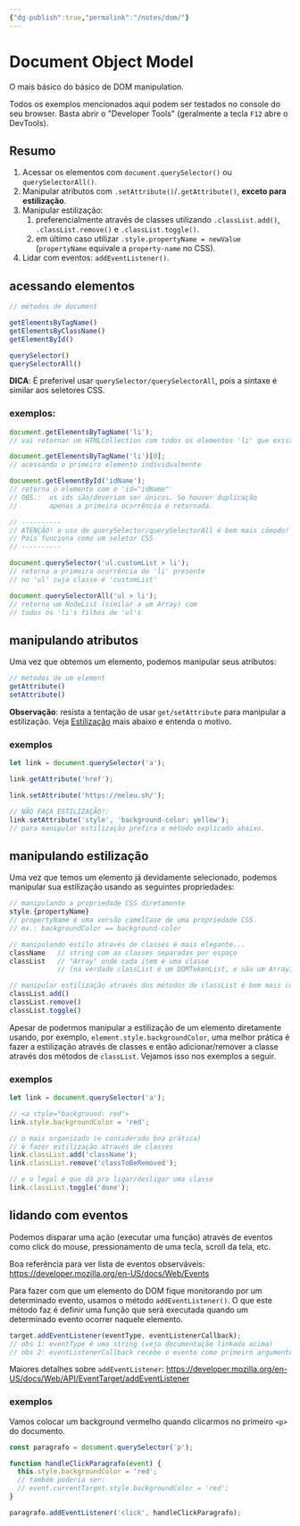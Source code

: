 ```yaml
---
{"dg-publish":true,"permalink":"/notes/dom/"}
---
```


# Document Object Model

O mais básico do básico de DOM manipulation.

Todos os exemplos mencionados aqui podem ser testados no console do seu browser. Basta abrir o "Developer Tools" (geralmente a tecla `F12` abre o DevTools).

## Resumo

1. Acessar os elementos com `document.querySelector()` ou `querySelectorAll()`.
2. Manipular atributos com `.setAttribute()`/`.getAttribute()`, **exceto para estilização**.
3. Manipular estilização:
    1. preferencialmente através de classes utilizando `.classList.add()`, `.classList.remove()` e `.classList.toggle()`.
    2. em último caso utilizar `.style.propertyName = newValue` (`propertyName` equivale a `property-name` no CSS).
4. Lidar com eventos: `addEventListener()`.


## acessando elementos

```js
// métodos de document

getElementsByTagName()
getElementsByClassName()
getElementById()

querySelector()
querySelectorAll()
```
**DICA**: É preferível usar `querySelector/querySelectorAll`, pois a sintaxe é similar aos seletores CSS.

### exemplos:

```js
document.getElementsByTagName('li');
// vai retornar um HTMLCollection com todos os elementos 'li' que existirem

document.getElementsByTagName('li')[0];
// acessando o primeiro elemento individualmente

document.getElementById('idName');
// retorna o elemento com o 'id="idName"'
// OBS.:  os ids são/deveriam ser únicos. Se houver duplicação
//        apenas a primeira ocorrência é retornada.

// ----------
// ATENÇÃO! o uso de querySelector/querySelectorAll é bem mais cômodo!
// Pois funciona como um seletor CSS
// ----------

document.querySelector('ul.customList > li');
// retorna a primeira ocorrência de 'li' presente
// no 'ul' cuja classe é 'customList'

document.querySelectorAll('ul > li');
// retorna um NodeList (similar a um Array) com
// todos os 'li's filhos de 'ul's

```

## manipulando atributos

Uma vez que obtemos um elemento, podemos manipular seus atributos:

```js
// métodos de um element
getAttribute()
setAttribute()
```

**Observação**: resista a tentação de usar `get/setAttribute` para manipular a estilização. Veja [Estilização](#estilização) mais abaixo e entenda o motivo.

### exemplos

```js
let link = document.querySelector('a');

link.getAttribute('href');

link.setAttribute('https://meleu.sh/');

// NÃO FAÇA ESTILIZAÇÃO!:
link.setAttribute('style', 'background-color: yellow');
// para manipular estilização prefira o método explicado abaixo.
```


## manipulando estilização

Uma vez que temos um elemento já devidamente selecionado, podemos manipular sua estilização usando as seguintes propriedades:
```js
// manipulando a propriedade CSS diretamente
style.{propertyName}
// propertyName é uma versão camelCase de uma propriedade CSS.
// ex.: backgroundColor == background-color

// manipulando estilo através de classes é mais elegante...
className   // string com as classes separadas por espaço
classList   // "Array" onde cada item é uma classe
            // (na verdade classList é um DOMTokenList, e não um Array)

// manipular estilização através dos métodos de classList é bem mais cômodo
classList.add()
classList.remove()
classList.toggle()
```
Apesar de podermos manipular a estilização de um elemento diretamente usando, por exemplo, `element.style.backgroundColor`, uma melhor prática é fazer a estilização através de classes e então adicionar/remover a classe através dos métodos de `classList`. Vejamos isso nos exemplos a seguir.

### exemplos

```js
let link = document.querySelector('a');

// <a style="background: red">
link.style.backgroundColor = 'red';

// o mais organizado (e considerado boa prática)
// é fazer estilização através de classes
link.classList.add('className');
link.classList.remove('classToBeRemoved');

// e o legal é que dá pra ligar/desligar uma classe
link.classList.toggle('done');
```

## lidando com eventos

Podemos disparar uma ação (executar uma função) através de eventos como click do mouse, pressionamento de uma tecla, scroll da tela, etc.

Boa referência para ver lista de eventos observáveis: <https://developer.mozilla.org/en-US/docs/Web/Events>

Para fazer com que um elemento do DOM fique monitorando por um determinado evento, usamos o método `addEventListener()`. O que este método faz é definir uma função que será executada quando um determinado evento ocorrer naquele elemento.

```js
target.addEventListener(eventType, eventListenerCallback);
// obs 1: eventType é uma string (veja documentação linkada acima)
// obs 2: eventListenerCallback recebe o evento como primeiro argumento
```

Maiores detalhes sobre `addEventListener`: <https://developer.mozilla.org/en-US/docs/Web/API/EventTarget/addEventListener>


### exemplos

Vamos colocar um background vermelho quando clicarmos no primeiro `<p>` do documento.

```js
const paragrafo = document.querySelector('p');

function handleClickParagrafo(event) {
  this.style.backgroundColor = 'red';
  // também poderia ser:
  // event.currentTarget.style.backgroundColor = 'red';
}

paragrafo.addEventListener('click', handleClickParagrafo);
```
